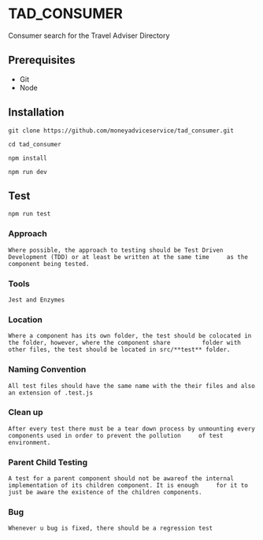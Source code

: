 # TAD_CONSUMER

Consumer search for the Travel Adviser Directory

## Prerequisites

- Git
- Node

## Installation

    git clone https://github.com/moneyadviceservice/tad_consumer.git

    cd tad_consumer

    npm install

    npm run dev

## Test

    npm run test

### Approach

    Where possible, the approach to testing should be Test Driven Development (TDD) or at least be written at the same time     as the component being tested.

### Tools

    Jest and Enzymes

### Location

    Where a component has its own folder, the test should be colocated in the folder, however, where the component share         folder with other files, the test should be located in src/**test** folder.

### Naming Convention

    All test files should have the same name with the their files and also an extension of .test.js

### Clean up

    After every test there must be a tear down process by unmounting every components used in order to prevent the pollution     of test environment.

### Parent Child Testing

    A test for a parent component should not be awareof the internal implementation of its children component. It is enough     for it to just be aware the existence of the children components.

### Bug

    Whenever u bug is fixed, there should be a regression test
